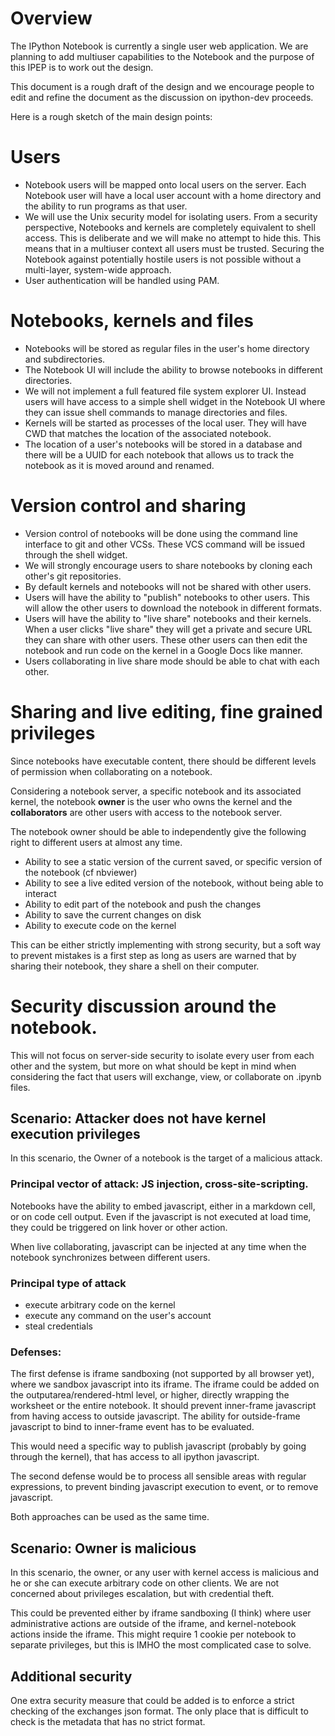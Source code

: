 # Overview

The IPython Notebook is currently a single user web application.  We are planning to add multiuser capabilities to the Notebook and the purpose of this IPEP is to work out the design.

This document is a rough draft of the design and we encourage people to edit and refine the document as the discussion on ipython-dev proceeds.

Here is a rough sketch of the main design points:

# Users

* Notebook users will be mapped onto local users on the server.  Each Notebook user will have a local user account with a home directory and the ability to run programs as that user.
* We will use the Unix security model for isolating users. From a security perspective, Notebooks and kernels are completely equivalent to shell access.  This is deliberate and we will make no attempt to hide this.  This means that in a multiuser context all users must be trusted.  Securing the Notebook against potentially hostile users is not possible without a multi-layer, system-wide approach.
* User authentication will be handled using PAM.

# Notebooks, kernels and files

* Notebooks will be stored as regular files in the user's home directory and subdirectories.
* The Notebook UI will include the ability to browse notebooks in different directories.
* We will not implement a full featured file system explorer UI. Instead users will have access to a simple shell widget in the Notebook UI where they can issue shell commands to manage directories and files.
* Kernels will be started as processes of the local user. They will have CWD that matches the location of the associated notebook.
* The location of a user's notebooks will be stored in a database and there will be a UUID for each notebook that allows us to track the notebook as it is moved around and renamed.

# Version control and sharing

* Version control of notebooks will be done using the command line interface to git and other VCSs. These VCS command will be issued through the shell widget.
* We will strongly encourage users to share notebooks by cloning each other's git repositories.
* By default kernels and notebooks will not be shared with other users.
* Users will have the ability to "publish" notebooks to other users. This will allow the other users to download the notebook in different formats.
* Users will have the ability to "live share" notebooks and their kernels. When a user clicks "live share" they will get a private and secure URL they can share with other users. These other users can then edit the notebook and run code on the kernel in a Google Docs like manner.
* Users collaborating in live share mode should be able to chat with each other.

# Sharing and live editing, fine grained privileges

Since notebooks have executable content, there should be different levels of permission when collaborating on a notebook.

Considering a notebook server, a specific notebook and its associated kernel, the notebook **owner** is the user who owns the kernel and the **collaborators** are other users with access to the notebook server.

The notebook owner should be able to independently give the following right to
different users at almost any time.

* Ability to see a static version of the current saved, or specific version of the notebook (cf nbviewer)
* Ability to see a live edited version of the notebook, without being able to interact
* Ability to edit part of the notebook and push the changes
* Ability to save the current changes on disk
* Ability to execute code on the kernel

This can be either strictly implementing with strong security, but a soft way to prevent mistakes is a first step as long as users are warned that by sharing their notebook, they share a shell on their computer.

# Security discussion around the notebook.

This will not focus on server-side security to isolate every user from each other and the system, but more on what should be kept in mind when considering the fact that users will exchange, view, or collaborate on .ipynb files.

## Scenario: Attacker does not have kernel execution privileges

In this scenario, the Owner of a notebook is the target of a malicious attack.

### Principal vector of attack: JS injection, cross-site-scripting.

Notebooks have the ability to embed javascript, either in a markdown cell, or on code cell output.  Even if the javascript is not executed at load time, they could be triggered on link hover or other action.

When live collaborating, javascript can be injected at any time when the notebook
synchronizes between different users.

### Principal type of attack

* execute arbitrary code on the kernel
* execute any command on the user's account
* steal credentials

### Defenses:

The first defense is iframe sandboxing (not supported by all browser
yet), where we sandbox javascript into its iframe.  The iframe could be added on the
outputarea/rendered-html level, or higher, directly wrapping the worksheet or the entire
notebook. It should prevent inner-frame javascript from having access to outside
javascript.  The ability for outside-frame javascript to bind to inner-frame event
has to be evaluated.

This would need a specific way to publish javascript (probably by
going through the kernel), that has access to all ipython javascript.

The second defense would be to process all sensible areas with regular
expressions, to prevent binding javascript execution to event, or to remove
javascript.

Both approaches can be used as the same time.

## Scenario: Owner is malicious

In this scenario, the owner, or any user with kernel access is malicious and he or she can
execute arbitrary code on other clients.  We are not concerned about
privileges escalation, but with credential theft.

This could be prevented either by iframe sandboxing (I think) where 
user administrative actions are outside of the iframe, and kernel-notebook
actions inside the iframe.  This might require 1 cookie per notebook to
separate privileges, but this is IMHO the most complicated case to solve.

## Additional security

One extra security measure that could be added is to enforce a strict checking
of the exchanges json format.  The only place that is difficult to check is the
metadata that has no strict format.